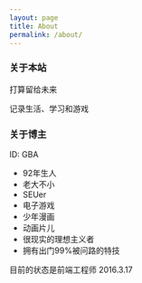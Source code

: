 ```yaml
---
layout: page
title: About
permalink: /about/
---
```


### 关于本站

打算留给未来

记录生活、学习和游戏

### 关于博主

ID: GBA
- 92年生人
- 老大不小
- SEUer
- 电子游戏
- 少年漫画
- 动画片儿
- 很现实的理想主义者
- 拥有出门99%被问路的特技

目前的状态是前端工程师 2016.3.17
